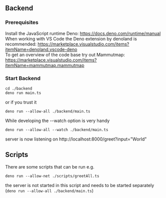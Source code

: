 ## Backend
### Prerequisites
Install the JavaScript runtime Deno: https://docs.deno.com/runtime/manual \
When working with VS Code the Deno extension by denoland is recommended: https://marketplace.visualstudio.com/items?itemName=denoland.vscode-deno \
To get an overview of the code base try out Mammutmap: https://marketplace.visualstudio.com/items?itemName=mammutmap.mammutmap
### Start Backend
```
cd ./backend
deno run main.ts
```
or if you trust it
```
deno run --allow-all ./backend/main.ts
```
While developing the --watch option is very handy
```
deno run --allow-all --watch ./backend/main.ts
```

server is now listening on http://localhost:8000/greet?input="World"

## Scripts
There are some scripts that can be run e.g.
```
deno run --allow-net ./scripts/greetAll.ts
```
the server is not started in this script and needs to be started separately (`deno run --allow-all ./backend/main.ts`)

